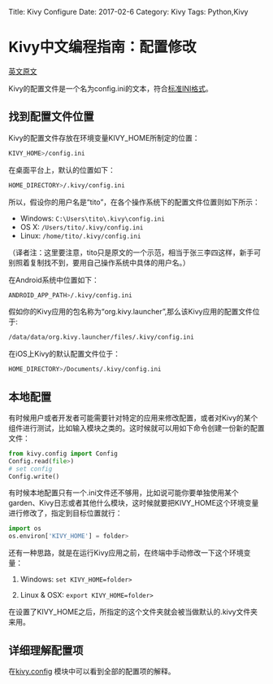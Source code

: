 Title: Kivy Configure
Date: 2017-02-6
Category: Kivy
Tags: Python,Kivy


# Kivy中文编程指南：配置修改

[英文原文](https://kivy.org/docs/guide/config.html)

Kivy的配置文件是一个名为config.ini的文本，符合[标准INI格式](http://en.wikipedia.org/wiki/INI_file)。



## 找到配置文件位置

Kivy的配置文件存放在环境变量KIVY_HOME所制定的位置：

```Bash
KIVY_HOME>/config.ini
```


在桌面平台上，默认的位置如下：

```Bash
HOME_DIRECTORY>/.kivy/config.ini
```



所以，假设你的用户名是“tito”，在各个操作系统下的配置文件位置则如下所示：

* Windows: `C:\Users\tito\.kivy\config.ini`
* OS X: `/Users/tito/.kivy/config.ini`
* Linux: `/home/tito/.kivy/config.ini`

（译者注：这里要注意，tito只是原文的一个示范，相当于张三李四这样，新手可别照着复制找不到，要用自己操作系统中具体的用户名。）


在Android系统中位置如下：

```Bash
ANDROID_APP_PATH>/.kivy/config.ini
```





假如你的Kivy应用的包名称为“org.kivy.launcher”,那么该Kivy应用的配置文件位于:

```Bash
/data/data/org.kivy.launcher/files/.kivy/config.ini
```





在iOS上Kivy的默认配置文件位于：

```Bash
HOME_DIRECTORY>/Documents/.kivy/config.ini
```









## 本地配置

有时候用户或者开发者可能需要针对特定的应用来修改配置，或者对Kivy的某个组件进行测试，比如输入模块之类的。这时候就可以用如下命令创建一份新的配置文件：



```Python
from kivy.config import Config
Config.read(file>)
# set config
Config.write()
```





有时候本地配置只有一个.ini文件还不够用，比如说可能你要单独使用某个garden、Kivy日志或者其他什么模块，这时候就要把KIVY_HOME这个环境变量进行修改了，指定到目标位置就行：


```Python
import os
os.environ['KIVY_HOME'] = folder>
```


还有一种思路，就是在运行Kivy应用之前，在终端中手动修改一下这个环境变量：



1. Windows:
	`set KIVY_HOME=folder>`

2. Linux & OSX:
	`export KIVY_HOME=folder>`



在设置了KIVY_HOME之后，所指定的这个文件夹就会被当做默认的.kivy文件夹来用。





## 详细理解配置项

在[kivy.config](http://kivy.org/docs/api-kivy.config.html#module-kivy.config "kivy.config") 模块中可以看到全部的配置项的解释。


